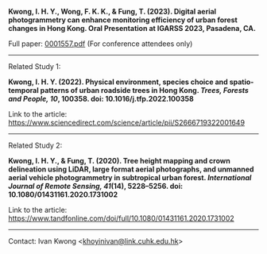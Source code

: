**Kwong, I. H. Y., Wong, F. K. K., & Fung, T. (2023). Digital aerial photogrammetry can enhance monitoring efficiency of urban forest changes in Hong Kong. Oral Presentation at IGARSS 2023, Pasadena, CA.**

Full paper: [0001557.pdf](https://github.com/ivanhykwong/RoadsideTrees-ShauKeiWan/files/12101919/0001557.pdf)
(For conference attendees only)

---

Related Study 1:

**Kwong, I. H. Y. (2022). Physical environment, species choice and spatio-temporal patterns of urban roadside trees in Hong Kong. *Trees, Forests and People, 10*, 100358. doi: 10.1016/j.tfp.2022.100358**

Link to the article: https://www.sciencedirect.com/science/article/pii/S2666719322001649

---

Related Study 2:

**Kwong, I. H. Y., & Fung, T. (2020). Tree height mapping and crown delineation using LiDAR, large format aerial photographs, and unmanned aerial vehicle photogrammetry in subtropical urban forest. *International Journal of Remote Sensing, 41*(14), 5228–5256. doi: 10.1080/01431161.2020.1731002**

Link to the article: https://www.tandfonline.com/doi/full/10.1080/01431161.2020.1731002


---

Contact: Ivan Kwong <<khoyinivan@link.cuhk.edu.hk>>

